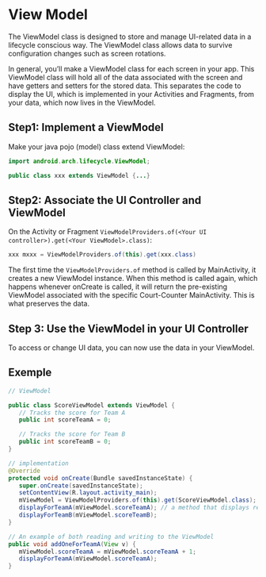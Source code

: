 # View Model

The ViewModel class is designed to store and manage UI-related data in a lifecycle conscious way. The ViewModel class allows data to survive configuration changes such as screen rotations.

In general, you’ll make a ViewModel class for each screen in your app. This ViewModel class will hold all of the data associated with the screen and have getters and setters for the stored data. This separates the code to display the UI, which is implemented in your Activities and Fragments, from your data, which now lives in the ViewModel.

## Step1: Implement a ViewModel

Make your java pojo (model) class extend ViewModel:

```Java
import android.arch.lifecycle.ViewModel;

public class xxx extends ViewModel {...}
```

## Step2: Associate the UI Controller and ViewModel

On the Activity or Fragment `ViewModelProviders.of(<Your UI controller>).get(<Your ViewModel>.class)`:

```Java
xxx mxxx = ViewModelProviders.of(this).get(xxx.class)
```

The first time the `ViewModelProviders.of` method is called by MainActivity, it creates a new ViewModel instance. When this method is called again, which happens whenever onCreate is called, it will return the pre-existing ViewModel associated with the specific Court-Counter MainActivity. This is what preserves the data.

## Step 3: Use the ViewModel in your UI Controller

To access or change UI data, you can now use the data in your ViewModel.

## Exemple

```Java
// ViewModel

public class ScoreViewModel extends ViewModel {
   // Tracks the score for Team A
   public int scoreTeamA = 0;

   // Tracks the score for Team B
   public int scoreTeamB = 0;
}
```

```Java
// implementation
@Override
protected void onCreate(Bundle savedInstanceState) {
   super.onCreate(savedInstanceState);
   setContentView(R.layout.activity_main);
   mViewModel = ViewModelProviders.of(this).get(ScoreViewModel.class);
   displayForTeamA(mViewModel.scoreTeamA); // a method that displays result
   displayForTeamB(mViewModel.scoreTeamB);
}

// An example of both reading and writing to the ViewModel
public void addOneForTeamA(View v) {
   mViewModel.scoreTeamA = mViewModel.scoreTeamA + 1;
   displayForTeamA(mViewModel.scoreTeamA);
}
```